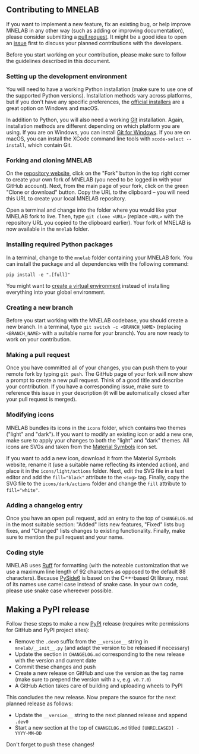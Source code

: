 ## Contributing to MNELAB

If you want to implement a new feature, fix an existing bug, or help improve MNELAB in any other way (such as adding or improving documentation), please consider submitting a [pull request](https://github.com/cbrnr/mnelab/pulls). It might be a good idea to open an [issue](https://github.com/cbrnr/mnelab/issues) first to discuss your planned contributions with the developers.

Before you start working on your contribution, please make sure to follow the guidelines described in this document.


### Setting up the development environment

You will need to have a working Python installation (make sure to use one of the supported Python versions). Installation methods vary across platforms, but if you don't have any specific preferences, the [official installers](https://www.python.org/) are a great option on Windows and macOS.

In addition to Python, you will also need a working [Git](https://git-scm.com/) installation. Again, installation methods are different depending on which platform you are using. If you are on Windows, you can install [Git for Windows](https://gitforwindows.org/). If you are on macOS, you can install the XCode command line tools with `xcode-select --install`, which contain Git.


### Forking and cloning MNELAB

On the [repository website](https://github.com/cbrnr/mnelab), click on the "Fork" button in the top right corner to create your own fork of MNELAB (you need to be logged in with your GitHub account). Next, from the main page of your fork, click on the green "Clone or download" button. Copy the URL to the clipboard – you will need this URL to create your local MNELAB repository.

Open a terminal and change into the folder where you would like your MNELAB fork to live. Then, type `git clone <URL>` (replace `<URL>` with the repository URL you copied to the clipboard earlier). Your fork of MNELAB is now available in the `mnelab` folder.


### Installing required Python packages

In a terminal, change to the `mnelab` folder containing your MNELAB fork. You can install the package and all dependencies with the following command:

```
pip install -e ".[full]"
```

You might want to [create a virtual environment](https://docs.python.org/3/library/venv.html#creating-virtual-environments) instead of installing everything into your global environment.


### Creating a new branch

Before you start working with the MNELAB codebase, you should create a new branch. In a terminal, type `git switch -c <BRANCH_NAME>` (replacing `<BRANCH_NAME>` with a suitable name for your branch). You are now ready to work on your contribution.


### Making a pull request

Once you have committed all of your changes, you can push them to your remote fork by typing `git push`. The GitHub page of your fork will now show a prompt to create a new pull request. Think of a good title and describe your contribution. If you have a corresponding issue, make sure to reference this issue in your description (it will be automatically closed after your pull request is merged).


### Modifying icons

MNELAB bundles its icons in the `icons` folder, which contains two themes ("light" and "dark"). If you want to modify an existing icon or add a new one, make sure to apply your changes to both the "light" and "dark" themes. All icons are SVGs and taken from the [Material Symbols](https://fonts.google.com/icons) icon set.

If you want to add a new icon, download it from the Material Symbols website, rename it (use a suitable name reflecting its intended action), and place it in the `icons/light/actions` folder. Next, edit the SVG file in a text editor and add the `fill="black"` attribute to the `<svg>` tag. Finally, copy the SVG file to the `icons/dark/actions` folder and change the `fill` attribute to `fill="white"`.


### Adding a changelog entry

Once you have an open pull request, add an entry to the top of `CHANGELOG.md` in the most suitable section: "Added" lists new features, "Fixed" lists bug fixes, and "Changed" lists changes to existing functionality. Finally, make sure to mention the pull request and your name.


### Coding style

MNELAB uses [Ruff](https://docs.astral.sh/ruff/formatter/) for formatting (with the noteable customization that we use a maximum line length of 92 characters as opposed to the default 88 characters). Because [PySide6](https://doc.qt.io/qtforpython-6/index.html) is based on the C++-based Qt library, most of its names use camel case instead of snake case. In your own code, please use snake case whereever possible.


## Making a PyPI release

Follow these steps to make a new [PyPI](https://pypi.org/project/mnelab/) release (requires write permissions for GitHub and PyPI project sites):

- Remove the `.dev0` suffix from the `__version__` string in `mnelab/__init__.py` (and adapt the version to be released if necessary)
- Update the section in `CHANGELOG.md` corresponding to the new release with the version and current date
- Commit these changes and push
- Create a new release on GitHub and use the version as the tag name (make sure to prepend the version with a `v`, e.g. `v0.7.0`)
- A GitHub Action takes care of building and uploading wheels to PyPI

This concludes the new release. Now prepare the source for the next planned release as follows:

- Update the `__version__` string to the next planned release and append `.dev0`
- Start a new section at the top of `CHANGELOG.md` titled `[UNRELEASED] - YYYY-MM-DD`

Don't forget to push these changes!
